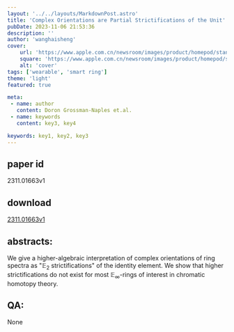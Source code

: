 ```yaml
---
layout: '../../layouts/MarkdownPost.astro'
title: 'Complex Orientations are Partial Strictifications of the Unit'
pubDate: 2023-11-06 21:53:36
description: ''
author: 'wanghaisheng'
cover:
    url: 'https://www.apple.com.cn/newsroom/images/product/homepod/standard/Apple-HomePod-hero-230118_big.jpg.large_2x.jpg'
    square: 'https://www.apple.com.cn/newsroom/images/product/homepod/standard/Apple-HomePod-hero-230118_big.jpg.large_2x.jpg'
    alt: 'cover'
tags: ['wearable', 'smart ring'] 
theme: 'light'
featured: true

meta:
 - name: author
   content: Doron Grossman-Naples et.al.
 - name: keywords
   content: key3, key4

keywords: key1, key2, key3
---
```


## paper id
2311.01663v1
## download
[2311.01663v1](http://arxiv.org/abs/2311.01663v1)
## abstracts:
We give a higher-algebraic interpretation of complex orientations of ring spectra as "$\mathbb{E}_2$ strictifications" of the identity element. We show that higher strictifications do not exist for most $\mathbb{E}_{\infty}$-rings of interest in chromatic homotopy theory.
## QA:
None
